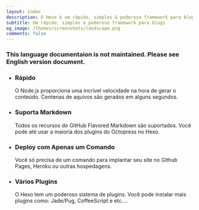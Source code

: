 ```yaml
---
layout: index
description: O Hexo é um rápido, simples & poderoso framework para blogs em Node.js.
subtitle: Um rápido, simples e poderoso framework para blogs
og_image: /themes/screenshots/landscape.png
comments: false
---
```


<div class="intro-warning">
  <h3>This language documentaion is not maintained. Please see English version document.</h3>
</div>

<ul id="intro-feature-list">
  <li class="intro-feature-wrap">
    <div class="intro-feature">
      <div class="intro-feature-icon">
        <i class="fa fa-bolt"></i>
      </div>
      <h3 class="intro-feature-title">Rápido</h3>
      <p class="intro-feature-desc">O Node.js proporciona uma incrível velocidade na hora de gerar o conteúdo. Centenas de aquivos são gerados em alguns segundos.</p>
    </div>
  </li>
  <li class="intro-feature-wrap">
    <div class="intro-feature">
      <div class="intro-feature-icon">
        <i class="fa fa-pencil"></i>
      </div>
      <h3 class="intro-feature-title">Suporta Markdown</h3>
      <p class="intro-feature-desc">Todos os recursos do GitHub Flavored Markdown são suportados. Você pode até usar a maioria dos plugins do Octopress no Hexo.</p>
    </div></li><li class="intro-feature-wrap">
    <div class="intro-feature">
      <div class="intro-feature-icon">
        <i class="fa fa-cloud-upload"></i>
      </div>
      <h3 class="intro-feature-title">Deploy com Apenas um Comando</h3>
        <p class="intro-feature-desc">Você só precisa de um comando para implantar seu site no Github Pages, Heroku ou outras hospedagens.</p>
      </div></li><li class="intro-feature-wrap">
    <div class="intro-feature">
      <div class="intro-feature-icon">
        <i class="fa fa-cog"></i>
      </div>
      <h3 class="intro-feature-title">Vários Plugins</h3>
      <p class="intro-feature-desc">O Hexo tem um poderoso sistema de plugins. Você pode instalar mais plugins como: Jade/Pug, CoffeeScript e etc....</p>
    </div>
  </li>
</ul>
